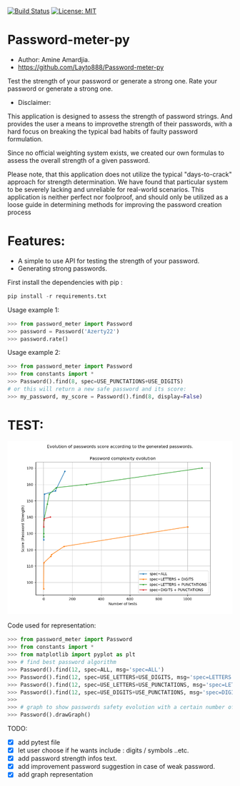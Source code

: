 [![Build Status](https://travis-ci.org/Layto888/Password-meter-py.svg?branch=master)](https://travis-ci.org/Layto888/Password-meter-py)
[![License: MIT](https://img.shields.io/badge/License-MIT-yellow.svg)](https://opensource.org/licenses/MIT)
# Password-meter-py
* Author: Amine Amardjia.
* https://github.com/Layto888/Password-meter-py

Test the strength of your password or generate a strong one.
Rate your password or generate a strong one.
  
* Disclaimer:

This application is designed to assess the strength of password strings.
And provides the user a means to improvethe strength of their passwords, 
with a hard focus on breaking the typical bad habits of faulty password 
formulation.

Since no official weighting system exists, we created our own formulas
to assess the overall strength of a given password.

Please note, that this application does not utilize the typical "days-to-crack"
approach for strength determination.
We have found that particular system to be severely lacking and unreliable
for real-world scenarios. This application is neither perfect nor foolproof,
and should only be utilized as a loose guide in determining methods for
improving the password creation process

# Features:
- A simple to use API for testing the strength of your password.
- Generating strong passwords.


First install the dependencies with pip : 

```python
pip install -r requirements.txt
```
Usage example 1:
```python
>>> from password_meter import Password
>>> password = Password('Azerty22')
>>> password.rate()
```

Usage example 2:
```python
>>> from password_meter import Password
>>> from constants import *
>>> Password().find(8, spec=USE_PUNCTATIONS+USE_DIGITS)
# or this will return a new safe password and its score:
>>> my_password, my_score = Password().find(8, display=False)
 ```
 
 # TEST:
 ![alt text](https://github.com/Layto888/Password-meter-py/blob/master/pppo.png)
 
 Code used for representation:
 
```python
>>> from password_meter import Password
>>> from constants import *
>>> from matplotlib import pyplot as plt
>>> # find best password algorithm
>>> Password().find(12, spec=ALL, msg='spec=ALL')
>>> Password().find(12, spec=USE_LETTERS+USE_DIGITS, msg='spec=LETTERS + DIGITS')
>>> Password().find(12, spec=USE_LETTERS+USE_PUNCTATIONS, msg='spec=LETTERS + PUNCTATIONS')
>>> Password().find(12, spec=USE_DIGITS+USE_PUNCTATIONS, msg='spec=DIGITS + PUNCTATIONS')
>>>
>>> # graph to show passwords safety evolution with a certain number of tries.
>>> Password().drawGraph()
```
 
TODO: 
 - [x] add pytest file
 - [x] let user choose if he wants include : digits / symbols ..etc.
 - [x] add password strength infos text.
 - [x] add improvement password suggestion in case of weak password. 
 - [x] add graph representation
